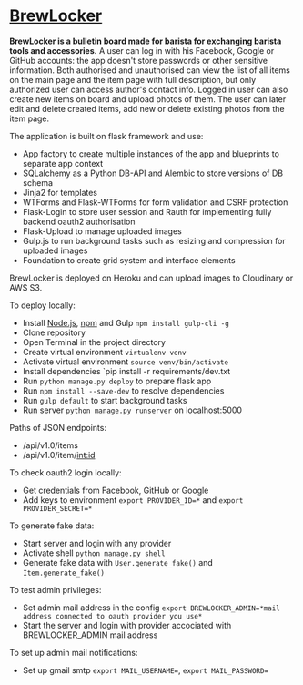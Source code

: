 # [BrewLocker](https://brewlocker.herokuapp.com/)
**BrewLocker is a bulletin board made for barista for exchanging barista tools and accessories.**
A user can log in with his Facebook, Google or GitHub accounts: the app doesn't store passwords or other sensitive information. Both authorised and unauthorised can view the list of all items on the main page and the item page with full description, but only authorized user can access author's contact info. 
Logged in user can also create new items on board and upload photos of them. The user can later edit and delete created items, add new or delete existing photos from the item page.


The application is built on flask framework and use:
- App factory to create multiple instances of the app and blueprints to separate app context
- SQLalchemy as a Python DB-API and Alembic to store versions of DB schema
- Jinja2 for templates
- WTForms and Flask-WTForms for form validation and CSRF protection
- Flask-Login to store user session and Rauth for implementing fully backend oauth2 authorisation
- Flask-Upload to manage uploaded images
- Gulp.js to run background tasks such as resizing and compression for uploaded images
- Foundation to create grid system and interface elements


BrewLocker is deployed on Heroku and can upload images to Cloudinary or AWS S3.


To deploy locally:
- Install [Node.js](https://nodejs.org/en/download/), [npm](https://docs.npmjs.com/getting-started/installing-node) and Gulp `npm install gulp-cli -g`
- Clone repository
- Open Terminal in the project directory
- Create virtual environment `virtualenv venv`
- Activate virtual environment `source venv/bin/activate`
- Install dependencies `pip install -r requirements/dev.txt
- Run `python manage.py deploy` to prepare flask app
- Run `npm install --save-dev` to resolve dependencies
- Run `gulp default` to start background tasks
- Run server `python manage.py runserver` on localhost:5000


Paths of JSON endpoints:
- /api/v1.0/items
- /api/v1.0/item/<int:id>


To check oauth2 login locally:
- Get credentials from Facebook, GitHub or Google
- Add keys to environment `export PROVIDER_ID=*` and `export PROVIDER_SECRET=*`


To generate fake data:
- Start server and login with any provider
- Activate shell `python manage.py shell`
- Generate fake data with `User.generate_fake()` and `Item.generate_fake()`


To test admin privileges:
- Set admin mail address in the config `export BREWLOCKER_ADMIN=*mail address connected to oauth provider you use*`
- Start the server and login with provider accociated with BREWLOCKER_ADMIN mail address


To set up admin mail notifications:
- Set up gmail smtp `export MAIL_USERNAME=`, `export MAIL_PASSWORD=`
